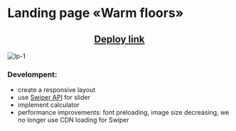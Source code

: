 # Landing page «Warm floors»

<h2 align="center"><a href="https://lp-warmfloors.vercel.app/" target="_blank">Deploy link</a></h2>

![lp-1](https://user-images.githubusercontent.com/39487464/225334393-19e69a5f-63ed-4392-8084-63cf52a5d95d.JPG)

### Develompent:

- create a responsive layout
- use [Swiper API](https://swiperjs.com/swiper-api) for slider
- implement calculator
- performance improvements: font preloading, image size decreasing, we no longer use CDN loading for Swiper
